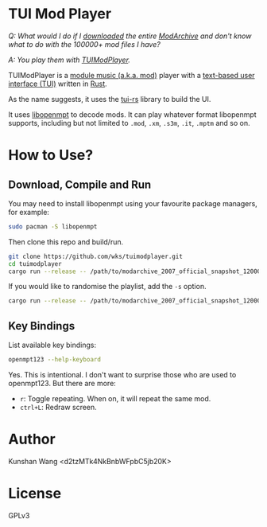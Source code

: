 # TUI Mod Player

*Q: What would I do if I [downloaded][ModArchive-BT] the entire [ModArchive] and
don't know what to do with the 100000+ mod files I have?*

*A: You play them with [TUIModPlayer].*

TUIModPlayer is a [module music (a.k.a. mod)][mod] player with a [text-based
user interface (TUI)][tui-wiki] written in [Rust].

As the name suggests, it uses the [tui-rs] library to build the UI.

It uses [libopenmpt] to decode mods.  It
can play whatever format libopenmpt supports, including but not limited to
`.mod`, `.xm`, `.s3m`, `.it`, `.mptm` and so on.

[libopenmpt]: https://lib.openmpt.org/libopenmpt/
[ModArchive-BT]: http://tracker.modarchive.org/
[ModArchive]: https://modarchive.org/
[mod]: https://modarchive.org/index.php?article-modules
[Rust]: https://www.rust-lang.org/
[TUIModPlayer]: https://github.com/wks/tuimodplayer
[tui-rs]: https://crates.io/crates/tui
[tui-wiki]: https://en.wikipedia.org/wiki/Text-based_user_interface

# How to Use?

## Download, Compile and Run

You may need to install libopenmpt using your favourite package managers, for
example:

```sh
sudo pacman -S libopenmpt
```

Then clone this repo and build/run.

```sh
git clone https://github.com/wks/tuimodplayer.git
cd tuimodplayer
cargo run --release -- /path/to/modarchive_2007_official_snapshot_120000_modules
```

If you would like to randomise the playlist, add the `-s` option.

```sh
cargo run --release -- /path/to/modarchive_2007_official_snapshot_120000_modules -s
```

## Key Bindings

List available key bindings:

```sh
openmpt123 --help-keyboard
```

Yes.  This is intentional.  I don't want to surprise those who are used to
openmpt123.  But there are more:

-   `r`: Toggle repeating.  When on, it will repeat the same mod.
-   `ctrl+L`: Redraw screen.

# Author

Kunshan Wang \<d2tzMTk4NkBnbWFpbC5jb20K\>

# License

GPLv3

<!--
vim: tw=80
-->
